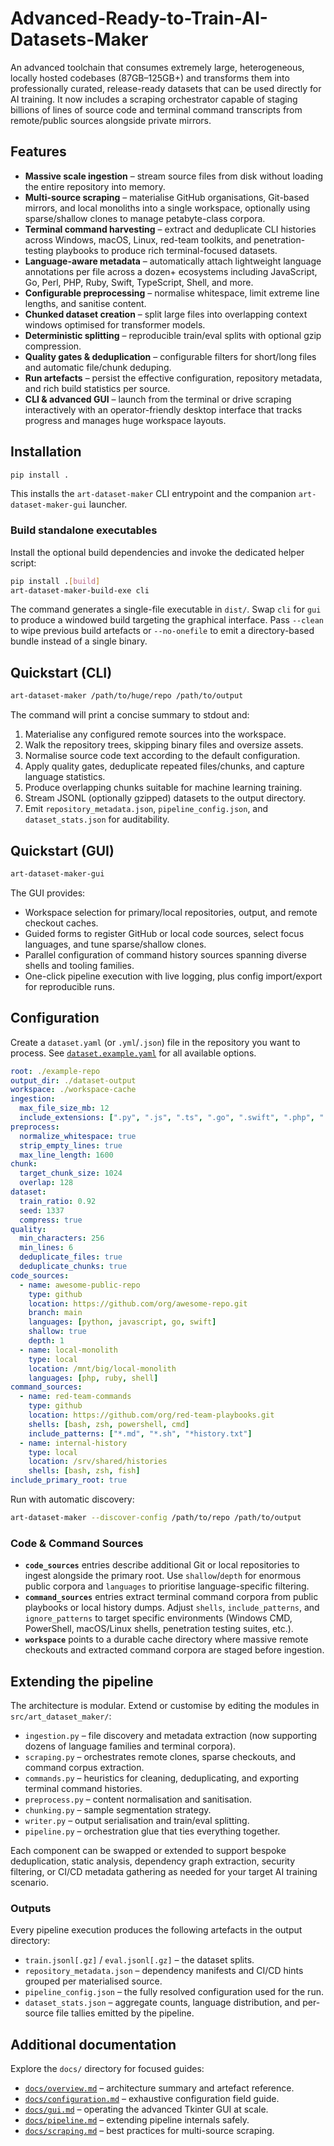 # Advanced-Ready-to-Train-AI-Datasets-Maker

An advanced toolchain that consumes extremely large, heterogeneous, locally hosted codebases (87GB–125GB+) and
transforms them into professionally curated, release-ready datasets that can be used directly for AI training.
It now includes a scraping orchestrator capable of staging billions of lines of source code and terminal command
transcripts from remote/public sources alongside private mirrors.

## Features

- **Massive scale ingestion** – stream source files from disk without loading the entire repository into memory.
- **Multi-source scraping** – materialise GitHub organisations, Git-based mirrors, and local monoliths into a single
  workspace, optionally using sparse/shallow clones to manage petabyte-class corpora.
- **Terminal command harvesting** – extract and deduplicate CLI histories across Windows, macOS, Linux, red-team
  toolkits, and penetration-testing playbooks to produce rich terminal-focused datasets.
- **Language-aware metadata** – automatically attach lightweight language annotations per file across a dozen+
  ecosystems including JavaScript, Go, Perl, PHP, Ruby, Swift, TypeScript, Shell, and more.
- **Configurable preprocessing** – normalise whitespace, limit extreme line lengths, and sanitise content.
- **Chunked dataset creation** – split large files into overlapping context windows optimised for transformer models.
- **Deterministic splitting** – reproducible train/eval splits with optional gzip compression.
- **Quality gates & deduplication** – configurable filters for short/long files and automatic file/chunk deduping.
- **Run artefacts** – persist the effective configuration, repository metadata, and rich build statistics per source.
- **CLI & advanced GUI** – launch from the terminal or drive scraping interactively with an operator-friendly desktop
  interface that tracks progress and manages huge workspace layouts.

## Installation

```bash
pip install .
```

This installs the `art-dataset-maker` CLI entrypoint and the companion `art-dataset-maker-gui` launcher.

### Build standalone executables

Install the optional build dependencies and invoke the dedicated helper script:

```bash
pip install .[build]
art-dataset-maker-build-exe cli
```

The command generates a single-file executable in `dist/`. Swap `cli` for `gui` to produce a windowed
build targeting the graphical interface. Pass `--clean` to wipe previous build artefacts or `--no-onefile` to emit a
directory-based bundle instead of a single binary.

## Quickstart (CLI)

```bash
art-dataset-maker /path/to/huge/repo /path/to/output
```

The command will print a concise summary to stdout and:

1. Materialise any configured remote sources into the workspace.
2. Walk the repository trees, skipping binary files and oversize assets.
3. Normalise source code text according to the default configuration.
4. Apply quality gates, deduplicate repeated files/chunks, and capture language statistics.
5. Produce overlapping chunks suitable for machine learning training.
6. Stream JSONL (optionally gzipped) datasets to the output directory.
7. Emit `repository_metadata.json`, `pipeline_config.json`, and `dataset_stats.json` for auditability.

## Quickstart (GUI)

```bash
art-dataset-maker-gui
```

The GUI provides:

- Workspace selection for primary/local repositories, output, and remote checkout caches.
- Guided forms to register GitHub or local code sources, select focus languages, and tune sparse/shallow clones.
- Parallel configuration of command history sources spanning diverse shells and tooling families.
- One-click pipeline execution with live logging, plus config import/export for reproducible runs.

## Configuration

Create a `dataset.yaml` (or `.yml`/`.json`) file in the repository you want to process. See
[`dataset.example.yaml`](dataset.example.yaml) for all available options.

```yaml
root: ./example-repo
output_dir: ./dataset-output
workspace: ./workspace-cache
ingestion:
  max_file_size_mb: 12
  include_extensions: [".py", ".js", ".ts", ".go", ".swift", ".php", ".rb", ".sh", ".terminal"]
preprocess:
  normalize_whitespace: true
  strip_empty_lines: true
  max_line_length: 1600
chunk:
  target_chunk_size: 1024
  overlap: 128
dataset:
  train_ratio: 0.92
  seed: 1337
  compress: true
quality:
  min_characters: 256
  min_lines: 6
  deduplicate_files: true
  deduplicate_chunks: true
code_sources:
  - name: awesome-public-repo
    type: github
    location: https://github.com/org/awesome-repo.git
    branch: main
    languages: [python, javascript, go, swift]
    shallow: true
    depth: 1
  - name: local-monolith
    type: local
    location: /mnt/big/local-monolith
    languages: [php, ruby, shell]
command_sources:
  - name: red-team-commands
    type: github
    location: https://github.com/org/red-team-playbooks.git
    shells: [bash, zsh, powershell, cmd]
    include_patterns: ["*.md", "*.sh", "*history.txt"]
  - name: internal-history
    type: local
    location: /srv/shared/histories
    shells: [bash, zsh, fish]
include_primary_root: true
```

Run with automatic discovery:

```bash
art-dataset-maker --discover-config /path/to/repo /path/to/output
```

### Code & Command Sources

- **`code_sources`** entries describe additional Git or local repositories to ingest alongside the primary root. Use
  `shallow`/`depth` for enormous public corpora and `languages` to prioritise language-specific filtering.
- **`command_sources`** entries extract terminal command corpora from public playbooks or local history dumps. Adjust
  `shells`, `include_patterns`, and `ignore_patterns` to target specific environments (Windows CMD, PowerShell,
  macOS/Linux shells, penetration testing suites, etc.).
- **`workspace`** points to a durable cache directory where massive remote checkouts and extracted command corpora are
  staged before ingestion.

## Extending the pipeline

The architecture is modular. Extend or customise by editing the modules in `src/art_dataset_maker/`:

- `ingestion.py` – file discovery and metadata extraction (now supporting dozens of language families and terminal corpora).
- `scraping.py` – orchestrates remote clones, sparse checkouts, and command corpus extraction.
- `commands.py` – heuristics for cleaning, deduplicating, and exporting terminal command histories.
- `preprocess.py` – content normalisation and sanitisation.
- `chunking.py` – sample segmentation strategy.
- `writer.py` – output serialisation and train/eval splitting.
- `pipeline.py` – orchestration glue that ties everything together.

Each component can be swapped or extended to support bespoke deduplication, static analysis, dependency graph
extraction, security filtering, or CI/CD metadata gathering as needed for your target AI training scenario.

### Outputs

Every pipeline execution produces the following artefacts in the output directory:

- `train.jsonl[.gz]` / `eval.jsonl[.gz]` – the dataset splits.
- `repository_metadata.json` – dependency manifests and CI/CD hints grouped per materialised source.
- `pipeline_config.json` – the fully resolved configuration used for the run.
- `dataset_stats.json` – aggregate counts, language distribution, and per-source file tallies emitted by the pipeline.

## Additional documentation

Explore the `docs/` directory for focused guides:

- [`docs/overview.md`](docs/overview.md) – architecture summary and artefact reference.
- [`docs/configuration.md`](docs/configuration.md) – exhaustive configuration field guide.
- [`docs/gui.md`](docs/gui.md) – operating the advanced Tkinter GUI at scale.
- [`docs/pipeline.md`](docs/pipeline.md) – extending pipeline internals safely.
- [`docs/scraping.md`](docs/scraping.md) – best practices for multi-source scraping.
